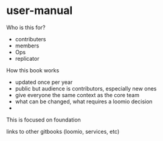 # user-manual


Who is this for?
* contributers
* members
* Ops
* replicator



How this book works


* updated once per year
* public but audience is contributors, especially new ones
* give everyone the same context as the core team
* what can be changed, what requires a loomio decision
* 

This is focused on foundation

links to other gitbooks (loomio, services, etc)



